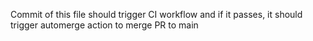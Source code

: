 Commit of this file should trigger CI workflow and if it passes, it should trigger automerge action to merge PR to main
